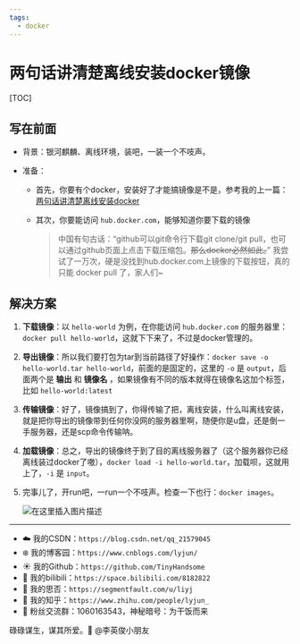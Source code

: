 ```yaml
---
tags:
  - docker
---
```

# 两句话讲清楚离线安装docker镜像

[TOC]

## 写在前面

- 背景：银河麒麟、离线环境，装吧，一装一个不吱声。

- 准备：

  - 首先，你要有个docker，安装好了才能搞镜像是不是，参考我的上一篇：[两句话讲清楚离线安装docker](https://blog.csdn.net/qq_21579045/article/details/141718124)
  
  - 其次，你要能访问 `hub.docker.com`，能够知道你要下载的镜像
  
    > 中国有句古话：“github可以git命令行下载git clone/git pull，也可以通过github页面上点击下载压缩包。~~那么docker必然如此。~~” 我尝试了一万次，硬是没找到hub.docker.com上镜像的下载按钮，真的只能 docker pull 了，家人们~

## 解决方案

1. **下载镜像**：以 `hello-world` 为例，在你能访问 `hub.docker.com` 的服务器里：`docker pull hello-world`，这就下下来了，不过是docker管理的。

2. **导出镜像**：所以我们要打包为tar到当前路径了好操作：`docker save -o hello-world.tar hello-world`，前面的是固定的，这里的 `-o` 是 `output`，后面两个是 **输出** 和 **镜像名** ，如果镜像有不同的版本就得在镜像名这加个标签，比如 `hello-world:latest`

3. **传输镜像**：好了，镜像搞到了，你得传输了把，离线安装，什么叫离线安装，就是把你导出的镜像带到任何你没网的服务器里啊，随便你是u盘，还是倒一手服务器，还是scp命令传输呐。

4. **加载镜像**：总之，导出的镜像终于到了目的离线服务器了（这个服务器你已经离线装过docker了嗷），`docker load -i hello-world.tar`，加载呗，这就用上了，`-i` 是 `input`。

5. 完事儿了，开run吧，一run一个不吱声。检查一下也行：`docker images`。

   ![在这里插入图片描述](https://i-blog.csdnimg.cn/direct/45564669971c482ba4dab4e02c8d822f.png)

------


- :cloud: 我的CSDN：`https://blog.csdn.net/qq_21579045`
- :snowflake: 我的博客园：`https://www.cnblogs.com/lyjun/`
- :sunny: 我的Github：`https://github.com/TinyHandsome`
- :rainbow: 我的bilibili：`https://space.bilibili.com/8182822`
- :avocado: 我的思否：`https://segmentfault.com/u/liyj`
- :tomato: 我的知乎：`https://www.zhihu.com/people/lyjun_`
- :penguin: 粉丝交流群：1060163543，神秘暗号：为干饭而来

碌碌谋生，谋其所爱。:ocean:              @李英俊小朋友
